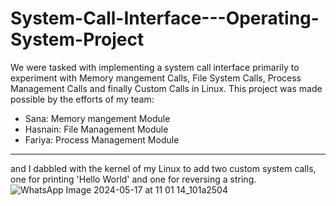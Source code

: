 # System-Call-Interface---Operating-System-Project
We were tasked with implementing a system call interface primarily to experiment with Memory mangement Calls, File System Calls, Process Management Calls and finally Custom Calls in Linux. This project was made possible by the efforts of my team:
* Sana: Memory mangement Module
* Hasnain: File Management Module
* Fariya: Process Management Module
----------------------------------------

and I dabbled with the kernel of my Linux to add two custom system calls, one for printing 'Hello World' and one for reversing a string. 
![WhatsApp Image 2024-05-17 at 11 01 14_101a2504](https://github.com/Qurrat-UlAin/System-Call-Interface---Operating-System-Project/assets/120576730/dd9ff795-37de-4368-8058-79b608da081a)

